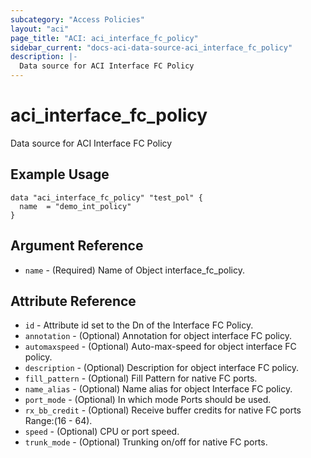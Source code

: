 ```yaml
---
subcategory: "Access Policies"
layout: "aci"
page_title: "ACI: aci_interface_fc_policy"
sidebar_current: "docs-aci-data-source-aci_interface_fc_policy"
description: |-
  Data source for ACI Interface FC Policy
---
```


# aci_interface_fc_policy

Data source for ACI Interface FC Policy

## Example Usage

```hcl
data "aci_interface_fc_policy" "test_pol" {
  name  = "demo_int_policy"
}
```

## Argument Reference

- `name` - (Required) Name of Object interface_fc_policy.

## Attribute Reference

- `id` - Attribute id set to the Dn of the Interface FC Policy.
- `annotation` - (Optional) Annotation for object interface FC policy.
- `automaxspeed` - (Optional) Auto-max-speed for object interface FC policy.
- `description` - (Optional) Description for object interface FC policy.
- `fill_pattern` - (Optional) Fill Pattern for native FC ports.
- `name_alias` - (Optional) Name alias for object Interface FC policy.
- `port_mode` - (Optional) In which mode Ports should be used.
- `rx_bb_credit` - (Optional) Receive buffer credits for native FC ports Range:(16 - 64).
- `speed` - (Optional) CPU or port speed.
- `trunk_mode` - (Optional) Trunking on/off for native FC ports.
